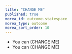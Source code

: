 ```yaml
---
title: "CHANGE ME"
published: true
morea_id: outcome-statespace
morea_type: outcome
morea_sort_order: 10
---
```


  * You can (CHANGE ME) 
  * You can (CHANGE ME)
